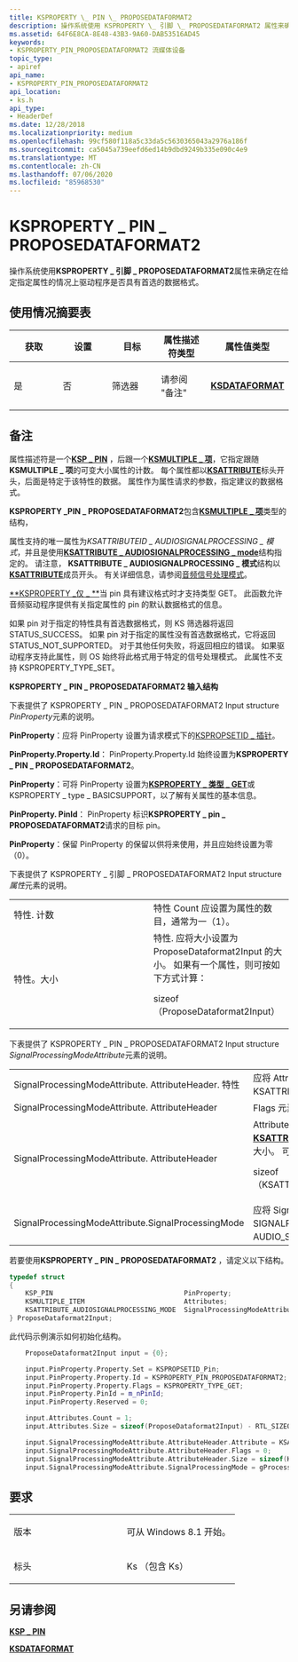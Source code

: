```yaml
---
title: KSPROPERTY \_ PIN \_ PROPOSEDATAFORMAT2
description: 操作系统使用 KSPROPERTY \_ 引脚 \_ PROPOSEDATAFORMAT2 属性来确定 pin 工厂实例化的 pin 是否支持特定的数据格式。
ms.assetid: 64F6E8CA-8E48-43B3-9A60-DAB53516AD45
keywords:
- KSPROPERTY_PIN_PROPOSEDATAFORMAT2 流媒体设备
topic_type:
- apiref
api_name:
- KSPROPERTY_PIN_PROPOSEDATAFORMAT2
api_location:
- ks.h
api_type:
- HeaderDef
ms.date: 12/28/2018
ms.localizationpriority: medium
ms.openlocfilehash: 99cf580f118a5c33da5c5630365043a2976a186f
ms.sourcegitcommit: ca5045a739eefd6ed14b9dbd9249b335e090c4e9
ms.translationtype: MT
ms.contentlocale: zh-CN
ms.lasthandoff: 07/06/2020
ms.locfileid: "85968530"
---
```

# <a name="ksproperty_pin_proposedataformat2"></a>KSPROPERTY \_ PIN \_ PROPOSEDATAFORMAT2


操作系统使用**KSPROPERTY \_ 引脚 \_ PROPOSEDATAFORMAT2**属性来确定在给定指定属性的情况上驱动程序是否具有首选的数据格式。

## <a name="usage-summary-table"></a>使用情况摘要表


<table>
<colgroup>
<col width="20%" />
<col width="20%" />
<col width="20%" />
<col width="20%" />
<col width="20%" />
</colgroup>
<thead>
<tr class="header">
<th>获取</th>
<th>设置</th>
<th>目标</th>
<th>属性描述符类型</th>
<th>属性值类型</th>
</tr>
</thead>
<tbody>
<tr class="odd">
<td><p>是</p></td>
<td><p>否</p></td>
<td><p>筛选器</p></td>
<td><p>请参阅 "备注"</p></td>
<td><p><a href="https://docs.microsoft.com/windows-hardware/drivers/ddi/ks/ns-ks-ksdataformat" data-raw-source="[&lt;strong&gt;KSDATAFORMAT&lt;/strong&gt;](https://docs.microsoft.com/windows-hardware/drivers/ddi/ks/ns-ks-ksdataformat)"><strong>KSDATAFORMAT</strong></a></p></td>
</tr>
</tbody>
</table>

 

<a name="remarks"></a>备注
-------

属性描述符是一个[**KSP \_ PIN**](https://docs.microsoft.com/windows-hardware/drivers/ddi/ks/ns-ks-ksp_pin) ，后跟一个[**KSMULTIPLE \_ 项**](https://docs.microsoft.com/windows-hardware/drivers/ddi/ks/ns-ks-ksmultiple_item)，它指定跟随**KSMULTIPLE \_ 项**的可变大小属性的计数。 每个属性都以[**KSATTRIBUTE**](https://docs.microsoft.com/windows-hardware/drivers/ddi/ks/ns-ks-ksattribute)标头开头，后面是特定于该特性的数据。 属性作为属性请求的参数，指定建议的数据格式。

**KSPROPERTY \_PIN \_ PROPOSEDATAFORMAT2**包含[**KSMULTIPLE \_ 项**](https://docs.microsoft.com/windows-hardware/drivers/ddi/ks/ns-ks-ksdataformat)类型的结构，

属性支持的唯一属性为*KSATTRIBUTEID \_ AUDIOSIGNALPROCESSING \_ 模式*，并且是使用[**KSATTRIBUTE \_ AUDIOSIGNALPROCESSING \_ mode**](https://docs.microsoft.com/windows-hardware/drivers/ddi/ksmedia/ns-ksmedia-tagksattribute_audiosignalprocessing_mode)结构指定的。 请注意， **KSATTRIBUTE \_ AUDIOSIGNALPROCESSING \_ 模式**结构以[**KSATTRIBUTE**](https://docs.microsoft.com/windows-hardware/drivers/ddi/ks/ns-ks-ksattribute)成员开头。 有关详细信息，请参阅[音频信号处理模式](https://docs.microsoft.com/windows-hardware/drivers/audio/audio-signal-processing-modes)。

[**KSPROPERTY \_仅 \_ **](https://docs.microsoft.com/windows-hardware/drivers/ddi/ks/ns-ks-ksidentifier)当 pin 具有建议格式时才支持类型 GET。 此函数允许音频驱动程序提供有关指定属性的 pin 的默认数据格式的信息。

如果 pin 对于指定的特性具有首选数据格式，则 KS 筛选器将返回 STATUS_SUCCESS。 如果 pin 对于指定的属性没有首选数据格式，它将返回 STATUS_NOT_SUPPORTED。 对于其他任何失败，将返回相应的错误。 如果驱动程序支持此属性，则 OS 始终将此格式用于特定的信号处理模式。 此属性不支持 KSPROPERTY_TYPE_SET。

**KSPROPERTY \_ PIN \_ PROPOSEDATAFORMAT2 输入结构**

下表提供了 KSPROPERTY \_ PIN \_ PROPOSEDATAFORMAT2 Input structure *PinProperty*元素的说明。

**PinProperty**：应将 PinProperty 设置为请求模式下的[KSPROPSETID \_ 插针](kspropsetid-pin.md)。

**PinProperty.Property.Id**： PinProperty.Property.Id 始终设置为**KSPROPERTY \_ PIN \_ PROPOSEDATAFORMAT2**。

**PinProperty**：可将 PinProperty 设置为[**KSPROPERTY \_ 类型 \_ GET**](https://docs.microsoft.com/windows-hardware/drivers/ddi/ks/ns-ks-ksidentifier)或 KSPROPERTY \_ type \_ BASICSUPPORT，以了解有关属性的基本信息。

**PinProperty. PinId**： PinProperty 标识**KSPROPERTY \_ pin \_ PROPOSEDATAFORMAT2**请求的目标 pin。

**PinProperty**：保留 PinProperty 的保留以供将来使用，并且应始终设置为零（0）。


 

下表提供了 KSPROPERTY \_ 引脚 \_ PROPOSEDATAFORMAT2 Input structure*属性*元素的说明。

<table>
<colgroup>
<col width="50%" />
<col width="50%" />
</colgroup>
<tbody>
<tr class="odd">
<td>特性. 计数</td>
<td>特性 Count 应设置为属性的数目，通常为一（1）。</td>
</tr>
<tr class="even">
<td>特性。大小</td>
<td>特性. 应将大小设置为 ProposeDataformat2Input 的大小。 如果有一个属性，则可按如下方式计算：
<p>sizeof （ProposeDataformat2Input）</p></td>
</tr>
</tbody>
</table>

 

下表提供了 KSPROPERTY \_ PIN \_ PROPOSEDATAFORMAT2 Input structure *SignalProcessingModeAttribute*元素的说明。

<table>
<colgroup>
<col width="50%" />
<col width="50%" />
</colgroup>
<tbody>
<tr class="odd">
<td>SignalProcessingModeAttribute. AttributeHeader. 特性</td>
<td>应将 AttributeHeader 元素设置为所需 KSATTRIBUTEID_AUDIOSIGNALPROCESSING_MODE。</td>
</tr>
<tr class="even">
<td>SignalProcessingModeAttribute. AttributeHeader</td>
<td>Flags 元素保留供将来使用，并且应始终设置为零（0）。</td>
</tr>
<tr class="odd">
<td>SignalProcessingModeAttribute. AttributeHeader</td>
<td>AttributeHeader 指示<a href="https://docs.microsoft.com/windows-hardware/drivers/ddi/ksmedia/ns-ksmedia-tagksattribute_audiosignalprocessing_mode" data-raw-source="[&lt;strong&gt;KSATTRIBUTE_AUDIOSIGNALPROCESSING_MODE&lt;/strong&gt;](https://docs.microsoft.com/windows-hardware/drivers/ddi/ksmedia/ns-ksmedia-tagksattribute_audiosignalprocessing_mode)"><strong>KSATTRIBUTE_AUDIOSIGNALPROCESSING_MODE</strong></a>的大小。 可按如下方式计算：
<p>sizeof （KSATTRIBUTE_AUDIOSIGNALPROCESSING_MODE）</p></td>
</tr>
<tr class="even">
<td>SignalProcessingModeAttribute.SignalProcessingMode</td>
<td>应将 SignalProcessingMode 元素设置为请求的 SIGNALPROCESSINGMODE，例如 AUDIO_SIGNALPROCESSINGMODE_DEFAULT。</td>
</tr>
</tbody>
</table>

 

若要使用**KSPROPERTY \_ PIN \_ PROPOSEDATAFORMAT2** ，请定义以下结构。

```cpp
typedef struct
{
    KSP_PIN                                 PinProperty;
    KSMULTIPLE_ITEM                         Attributes;
    KSATTRIBUTE_AUDIOSIGNALPROCESSING_MODE  SignalProcessingModeAttribute;
} ProposeDataformat2Input;
```

此代码示例演示如何初始化结构。

```cpp
    ProposeDataformat2Input input = {0};

    input.PinProperty.Property.Set = KSPROPSETID_Pin;  
    input.PinProperty.Property.Id = KSPROPERTY_PIN_PROPOSEDATAFORMAT2;  
    input.PinProperty.Property.Flags = KSPROPERTY_TYPE_GET;  
    input.PinProperty.PinId = m_nPinId;  
    input.PinProperty.Reserved = 0;     

    input.Attributes.Count = 1;
    input.Attributes.Size = sizeof(ProposeDataformat2Input) - RTL_SIZEOF_THROUGH_FIELD(ProposeDataformat2Input, PinProperty);

    input.SignalProcessingModeAttribute.AttributeHeader.Attribute = KSATTRIBUTEID_AUDIOSIGNALPROCESSING_MODE;
    input.SignalProcessingModeAttribute.AttributeHeader.Flags = 0;
    input.SignalProcessingModeAttribute.AttributeHeader.Size = sizeof(KSATTRIBUTE_AUDIOSIGNALPROCESSING_MODE);
    input.SignalProcessingModeAttribute.SignalProcessingMode = gProcessingMode;
```

<a name="requirements"></a>要求
------------

<table>
<colgroup>
<col width="50%" />
<col width="50%" />
</colgroup>
<tbody>
<tr class="odd">
<td><p>版本</p></td>
<td><p>可从 Windows 8.1 开始。</p></td>
</tr>
<tr class="even">
<td><p>标头</p></td>
<td>Ks （包含 Ks）</td>
</tr>
</tbody>
</table>

## <a name="see-also"></a>另请参阅


[**KSP \_ PIN**](https://docs.microsoft.com/windows-hardware/drivers/ddi/ks/ns-ks-ksp_pin)

[**KSDATAFORMAT**](https://docs.microsoft.com/windows-hardware/drivers/ddi/ks/ns-ks-ksdataformat)

 

 







